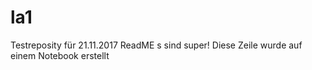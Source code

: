# la1
Testreposity für 21.11.2017
ReadME s sind super!
Diese Zeile wurde auf einem Notebook erstellt 
